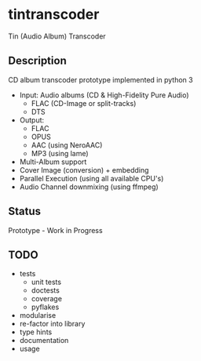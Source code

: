# tintranscoder

Tin (Audio Album) Transcoder


## Description

CD album transcoder prototype implemented in python 3

+ Input: Audio albums (CD & High-Fidelity Pure Audio)
  + FLAC (CD-Image or split-tracks)
  + DTS
+ Output:
  + FLAC
  + OPUS
  + AAC (using NeroAAC)
  + MP3 (using lame)
+ Multi-Album support
+ Cover Image (conversion) + embedding
+ Parallel Execution (using all available CPU's)
+ Audio Channel downmixing (using ffmpeg)


## Status

Prototype - Work in Progress


## TODO

+ tests
  + unit tests
  + doctests
  + coverage
  + pyflakes
+ modularise
+ re-factor into library
+ type hints
+ documentation
+ usage
